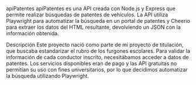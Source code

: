 apiPatentes
apiPatentes es una API creada con Node.js y Express que permite realizar búsquedas de patentes de vehículos. La API utiliza Playwright para automatizar la búsqueda en un portal de patentes y Cheerio para extraer los datos del HTML resultante, devolviendo un JSON con la información obtenida.

Descripción
Este proyecto nació como parte de mi proyecto de titulación, que buscaba estandarizar el rubro de los furgones escolares. Para validar la información de cada conductor inscrito, necesitábamos acceder a datos de patentes. Los servicios disponibles eran de pago y las API gratuitas no permitían su uso con fines universitarios, por lo que decidimos automatizar la búsqueda utilizando Playwright.

